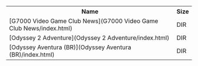 <table>
<tr><th>Name</th><th>Size</th></tr>
<tr><td>
[G7000 Video Game Club News](G7000 Video Game Club News/index.html)
</td><td>DIR</td></tr>
<tr><td>
[Odyssey 2 Adventure](Odyssey 2 Adventure/index.html)
</td><td>DIR</td></tr>
<tr><td>
[Odyssey Aventura (BR)](Odyssey Aventura (BR)/index.html)
</td><td>DIR</td></tr>
</table>
